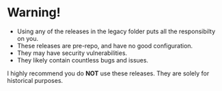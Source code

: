 # Warning!
- Using any of the releases in the legacy folder puts all the responsibilty on you.
- These releases are pre-repo, and have no good configuration.
- They may have security vulnerabilities.
- They likely contain countless bugs and issues.

I highly recommend you do **NOT** use these releases.
They are solely for historical purposes.
